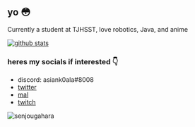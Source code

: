 ## yo :flushed:
Currently a student at TJHSST, love robotics, Java, and anime  

[![github stats](https://github-readme-stats.vercel.app/api?username=asiankoala&theme=prussian&show_icons=true&count_private=true)](https://github.com/anuraghazra/github-readme-stats)  


### heres my socials if interested :point_down:  
- discord: asiank0ala#8008
- [twitter](https://twitter.com/asiank0ala)
- [mal](https://myanimelist.net/profile/asiank0ala)
- [twitch](https://twitch.tv/koawa)

![senjougahara](https://i.pinimg.com/originals/c2/21/6c/c2216cf1c1cbaf713ead3037df577c3e.gif)
